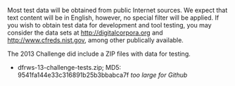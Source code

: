 Most test data will be obtained from public Internet sources. We expect that text content will be in English, however, no special filter will be applied. If you wish to obtain test data for development and tool testing, you may consider the data sets at http://digitalcorpora.org and http://www.cfreds.nist.gov, among other publically available.

The 2013 Challenge did include a ZIP files with data for testing.
- dfrws-13-challenge-tests.zip; MD5: 9541fa144e33c316891b25b3bbabca7f *too large for Github*
